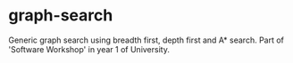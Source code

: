 # graph-search

Generic graph search using breadth first, depth first and A* search. Part of 'Software Workshop' in year 1 of University.
